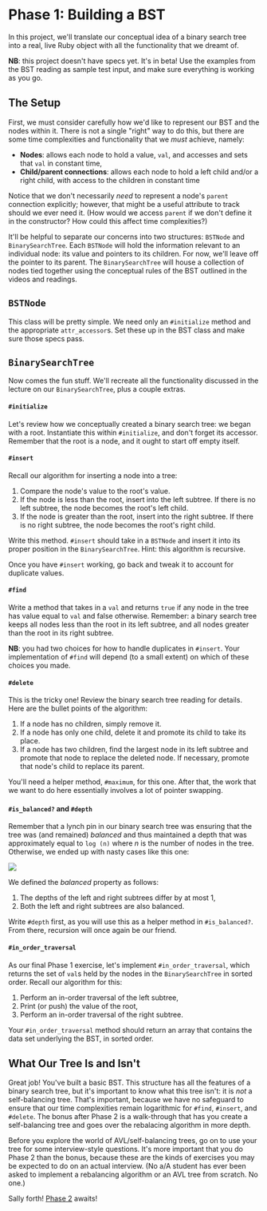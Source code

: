 # Phase 1: Building a BST

In this project, we'll translate our conceptual idea of a binary search tree into a real, live Ruby object with all the functionality that we dreamt of.  

**NB**: this project doesn't have specs yet.  It's in beta!  Use the examples from the BST reading as sample test input, and make sure everything is working as you go.

## The Setup

First, we must consider carefully how we'd like to represent our BST and the nodes within it. There is not a single "right" way to do this, but there are some time complexities and functionality that we *must* achieve, namely:

- **Nodes**: allows each node to hold a value, `val`, and accesses and sets that `val` in constant time,
- **Child/parent connections**: allows each node to hold a left child and/or a right child, with access to the children in constant time

Notice that we don't necessarily *need* to represent a node's `parent` connection explicitly; however, that might be a useful attribute to track should we ever need it.  (How would we access `parent` if we don't define it in the constructor? How could this affect time complexities?)

It'll be helpful to separate our concerns into two structures: `BSTNode` and `BinarySearchTree`.  Each `BSTNode` will hold the information relevant to an individual node: its value and pointers to its children. For now, we'll leave off the pointer to its parent. The `BinarySearchTree` will house a collection of nodes tied together using the conceptual rules of the BST outlined in the videos and readings.  

## `BSTNode`

This class will be pretty simple. We need only an `#initialize` method and the appropriate `attr_accessor`s. Set these up in the BST class and make sure those specs pass.

## `BinarySearchTree`

Now comes the fun stuff. We'll recreate all the functionality discussed in the lecture on our `BinarySearchTree`, plus a couple extras.  

#### `#initialize`

Let's review how we conceptually created a binary search tree: we began with a root. Instantiate this within `#initialize`, and don't forget its accessor. Remember that the root is a node, and it ought to start off empty itself.

#### `#insert`

Recall our algorithm for inserting a node into a tree:

1. Compare the node's value to the root's value.
2. If the node is less than the root, insert into the left subtree. If there is no left subtree, the node becomes the root's left child.
3. If the node is greater than the root, insert into the right subtree. If there is no right subtree, the node becomes the root's right child.

Write this method.  `#insert` should take in a `BSTNode` and insert it into its proper position in the `BinarySearchTree`. Hint: this algorithm is recursive.

Once you have `#insert` working, go back and tweak it to account for duplicate values.

#### `#find`

Write a method that takes in a `val` and returns `true` if any node in the tree has value equal to `val` and false otherwise. Remember: a binary search tree keeps all nodes less than the root in its left subtree, and all nodes greater than the root in its right subtree.

**NB**: you had two choices for how to handle duplicates in `#insert`. Your implementation of `#find` will depend (to a small extent) on which of these choices you made.

#### `#delete`

This is the tricky one! Review the binary search tree reading for details. Here are the bullet points of the algorithm:

1. If a node has no children, simply remove it.
2. If a node has only one child, delete it and promote its child to take its place.
3. If a node has two children, find the largest node in its left subtree and promote that node to replace the deleted node. If necessary, promote that node's child to replace its parent.

You'll need a helper method, `#maximum`, for this one.  After that, the work that we want to do here essentially involves a lot of pointer swapping.  

#### `#is_balanced?` and `#depth`

Remember that a lynch pin in our binary search tree was ensuring that the tree was (and remained) *balanced* and thus maintained a depth that was approximately equal to `log (n)` where *n* is the number of nodes in the tree. Otherwise, we ended up with nasty cases like this one:

<img src="../diagrams/degenerate.png" />

We defined the *balanced* property as follows:

1. The depths of the left and right subtrees differ by at most 1,
2. Both the left and right subtrees are also balanced.

Write `#depth` first, as you will use this as a helper method in `#is_balanced?`. From there, recursion will once again be our friend.

#### `#in_order_traversal`

As our final Phase 1 exercise, let's implement `#in_order_traversal`, which returns the set of `val`s held by the nodes in the `BinarySearchTree` in sorted order. Recall our algorithm for this:

1. Perform an in-order traversal of the left subtree,
2. Print (or push) the value of the root,
3. Perform an in-order traversal of the right subtree.

Your `#in_order_traversal` method should return an array that contains the data set underlying the BST, in sorted order.

## What Our Tree Is and Isn't

Great job! You've built a basic BST. This structure has all the features of a binary search tree, but it's important to know what this tree isn't: it is *not* a self-balancing tree. That's important, because we have no safeguard to ensure that our time complexities remain logarithmic for `#find`, `#insert`, and `#delete`. The bonus after Phase 2 is a walk-through that has you create a self-balancing tree and goes over the rebalacing algorithm in more depth.

Before you explore the world of AVL/self-balancing trees, go on to use your tree for some interview-style questions. It's more important that you do Phase 2 than the bonus, because these are the kinds of exercises you may be expected to do on an actual interview. (No a/A student has ever been asked to implement a rebalancing algorithm or an AVL tree from scratch.  No one.)

Sally forth! [Phase 2](./phase2.md) awaits!  
